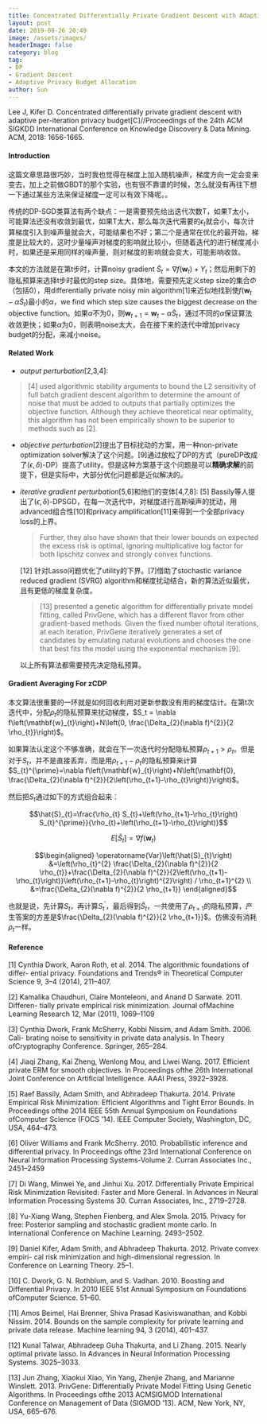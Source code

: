 ```yaml
---
title: Concentrated Differentially Private Gradient Descent with Adaptive per-Iteration Privacy Budget notes
layout: post
date: 2019-08-26 20:49
image: /assets/images/
headerImage: false
category: blog
tag:
- DP
- Gradient Descent
- Adaptive Privacy Budget Allocation
author: Sun
---
```


Lee J, Kifer D. Concentrated differentially private gradient descent with adaptive per-iteration privacy budget[C]//Proceedings of the 24th ACM SIGKDD International Conference on Knowledge Discovery & Data Mining. ACM, 2018: 1656-1665.

#### Introduction

这篇文章思路很巧妙，当时我也觉得在梯度上加入随机噪声，梯度方向一定会变来变去，加上之前做GBDT的那个实验，也有很不靠谱的时候，怎么就没有再往下想一下通过某些方法来保证梯度一定可以有效下降呢。。

传统的DP-SGD类算法有两个缺点：一是需要预先给出迭代次数T，如果T太小，可能算法还没有收敛到最优，如果T太大，那么每次迭代需要的$\epsilon_t$就会小，每次计算梯度引入到噪声量就会大，可能结果也不好；第二个是通常在优化的最开始，梯度是比较大的，这时少量噪声对梯度的影响就比较小，但随着迭代的进行梯度减小时，如果还是采用同样的噪声量，则对梯度的影响就会变大，可能影响收敛。

本文的方法就是在第t步时，计算noisy gradient $\tilde{S}_{t}=\nabla f\left(\mathbf{w}_{t}\right)+Y_{t}$；然后用剩下的隐私预算来选择t步时最优的step size。具体地，需要预先定义step size的集合$\Phi$（包括0），用differentially private noisy min algorithm[1]来近似地找到使$f\left(\mathbf{w}_{t}-\alpha \tilde{S}_{t}\right)$最小的$\alpha$，we find which step size causes the biggest decrease on the objective function。如果$\alpha$不为0，则$\mathbf{w}_{t+1}=\mathbf{w}_{t}-\alpha \tilde{S}_{t}$，通过不同的$\alpha$保证算法收敛更快；如果$\alpha$为0，则表明noise太大，会在接下来的迭代中增加privacy budget的分配，来减小noise。

#### Related Work

* *output perturbation*[2,3,4]: 

> [4] used algorithmic stability arguments to bound the L2 sensitivity of full batch gradient descent algorithm to determine the amount of noise that must be added to outputs that partially optimizes the objective function. Although they achieve theoretical near optimality, this algorithm has not been empirically shown to be superior to methods such as [2].

* *objective perturbation*[2]提出了目标扰动的方案，用一种non-private optimization solver解决了这个问题。[9]通过放松了DP的方式（pureDP改成了$(\epsilon,\delta)$-DP）提高了utility。但是这种方案基于这个问题是可以**精确求解**的前提下，但是实际中，大部分优化问题都是近似解决的。

* *iterative gradient perturbation*[5,6]和他们的变体[4,7,8]: [5] Bassily等人提出了$(\epsilon,\delta)$-DPSGD，在每一次迭代中，对梯度进行高斯噪声的扰动，用advanced组合性[10]和privacy amplification[11]来得到一个全部privacy loss的上界。

  > Further, they also have shown that their lower bounds on expected the excess risk is optimal, ignoring multiplicative log factor for both lipschitz convex and strongly convex functions.
  
  [12] 针对Lasso问题优化了utility的下界。[7]借助了stochastic variance reduced gradient (SVRG) algorithm和梯度扰动结合，新的算法近似最优，且有更低的梯度复杂度。
  
  > [13] presented a genetic algorithm for differentially private model fitting, called PrivGene, which has a different flavor from other gradient-based methods. Given the fixed number oftotal iterations, at each iteration, PrivGene iteratively generates a set of candidates by emulating natural evolutions and chooses the one that best fits the model using the exponential mechanism [9].
  
  以上所有算法都需要预先决定隐私预算。
  
  

#### Gradient Averaging For zCDP

本文算法很重要的一环就是如何回收利用对更新参数没有用的梯度估计。在第t次迭代中，分配$\rho_t$的隐私预算来扰动梯度，$S_t = \nabla f\left(\mathbf{w}_{t}\right)+N\left(0, \frac{\Delta_{2}(\nabla f)^{2}}{2 \rho_{t}}\right)$。

如果算法认定这个不够准确，就会在下一次迭代时分配隐私预算$\rho_{t+1}>\rho_{t}$。但是对于$S_t$，并不是直接丢弃，而是用$\rho_{t+1}-\rho_{t}$的隐私预算来计算 $S_{t}^{\prime}=\nabla f\left(\mathbf{w}_{t}\right)+N\left(\mathbf{0}, \frac{\Delta_{2}(\nabla f)^{2}}{2\left(\rho_{t+1}-\rho_{t}\right)}\right)$。

然后把$S_t$通过如下的方式组合起来：

$$\hat{S}_{t}=\frac{\rho_{t} S_{t}+\left(\rho_{t+1}-\rho_{t}\right) S_{t}^{\prime}}{\rho_{t}+\left(\rho_{t+1}-\rho_{t}\right)}$$

$$E\left[\hat{S}_{t}\right]=\nabla f\left(\mathbf{w}_{t}\right)$$

$$\begin{aligned} \operatorname{Var}\left(\hat{S}_{t}\right) &=\left(\rho_{t}^{2} \frac{\Delta_{2}(\nabla f)^{2}}{2 \rho_{t}}+\frac{\Delta_{2}(\nabla f)^{2}}{2\left(\rho_{t+1}-\rho_{t}\right)}\left(\rho_{t+1}-\rho_{t}\right)^{2}\right) / \rho_{t+1}^{2} \\ &=\frac{\Delta_{2}(\nabla f)^{2}}{2 \rho_{t+1}} \end{aligned}$$

也就是说，先计算$S_t$，再计算$S_{t}^{\prime}$，最后得到$\hat{S}_{t}$，一共使用了$\rho_{t+1}$的隐私预算，产生答案的方差是$\frac{\Delta_{2}(\nabla f)^{2}}{2 \rho_{t+1}}$。仿佛没有消耗$\rho_t$一样。





#### Reference

[1] Cynthia Dwork, Aaron Roth, et al. 2014. The algorithmic foundations of differ- ential privacy. Foundations and Trends® in Theoretical Computer Science 9, 3–4 (2014), 211–407.

[2] Kamalika Chaudhuri, Claire Monteleoni, and Anand D Sarwate. 2011. Differen- tially private empirical risk minimization. Journal ofMachine Learning Research 12, Mar (2011), 1069–1109

[3] Cynthia Dwork, Frank McSherry, Kobbi Nissim, and Adam Smith. 2006. Cali- brating noise to sensitivity in private data analysis. In Theory ofCryptography Conference. Springer, 265–284.

[4] Jiaqi Zhang, Kai Zheng, Wenlong Mou, and Liwei Wang. 2017. Efficient private ERM for smooth objectives. In Proceedings ofthe 26th International Joint Conference on Artificial Intelligence. AAAI Press, 3922–3928.

[5] Raef Bassily, Adam Smith, and Abhradeep Thakurta. 2014. Private Empirical Risk Minimization: Efficient Algorithms and Tight Error Bounds. In Proceedings ofthe 2014 IEEE 55th Annual Symposium on Foundations ofComputer Science (FOCS ’14). IEEE Computer Society, Washington, DC, USA, 464–473.

[6] Oliver Williams and Frank McSherry. 2010. Probabilistic inference and differential privacy. In Proceedings ofthe 23rd International Conference on Neural Information Processing Systems-Volume 2. Curran Associates Inc., 2451–2459

[7] Di Wang, Minwei Ye, and Jinhui Xu. 2017. Differentially Private Empirical Risk Minimization Revisited: Faster and More General. In Advances in Neural
Information Processing Systems 30. Curran Associates, Inc., 2719–2728.

[8] Yu-Xiang Wang, Stephen Fienberg, and Alex Smola. 2015. Privacy for free: Posterior sampling and stochastic gradient monte carlo. In International Conference on Machine Learning. 2493–2502.

[9] Daniel Kifer, Adam Smith, and Abhradeep Thakurta. 2012. Private convex empiri- cal risk minimization and high-dimensional regression. In Conference on Learning Theory. 25–1.

[10] C. Dwork, G. N. Rothblum, and S. Vadhan. 2010. Boosting and Differential Privacy. In 2010 IEEE 51st Annual Symposium on Foundations ofComputer Science. 51–60.

[11] Amos Beimel, Hai Brenner, Shiva Prasad Kasiviswanathan, and Kobbi Nissim. 2014. Bounds on the sample complexity for private learning and private data release. Machine learning 94, 3 (2014), 401–437.

[12] Kunal Talwar, Abhradeep Guha Thakurta, and Li Zhang. 2015. Nearly optimal private lasso. In Advances in Neural Information Processing Systems. 3025–3033.

[13] Jun Zhang, Xiaokui Xiao, Yin Yang, Zhenjie Zhang, and Marianne Winslett. 2013. PrivGene: Differentially Private Model Fitting Using Genetic Algorithms. In Proceedings ofthe 2013 ACMSIGMOD International Conference on Management of Data (SIGMOD ’13). ACM, New York, NY, USA, 665–676.
